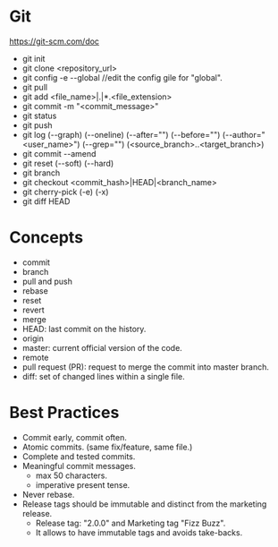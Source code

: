 # Git
<https://git-scm.com/doc>

* git init
* git clone <repository_url>
* git config -e --global //edit the config gile for "global".
* git pull
* git add <file_name>|.|*.<file_extension>
* git commit -m "<commit_message>"
* git status
* git push
* git log (--graph) (--oneline) (--after="<date>") (--before="<date>") (--author="<user_name>") (--grep="<message>") (<source_branch>..<target_branch>)
* git commit --amend
* git reset (--soft) (--hard) <commit>
* git branch <branch-name>
* git checkout <commit_hash>|HEAD|<branch_name>
* git cherry-pick (-e) (-x)
* git diff HEAD


# Concepts

* commit
* branch
* pull and push
* rebase
* reset
* revert
* merge
* HEAD: last commit on the history.
* origin
* master: current official version of the code.
* remote
* pull request (PR): request to merge the commit into master branch.
* diff: set of changed lines within a single file.


# Best Practices

* Commit early, commit often.
* Atomic commits. (same fix/feature, same file.)
* Complete and tested commits.
* Meaningful commit messages.
	* max 50 characters.
	* imperative present tense.
* Never rebase.
* Release tags should be immutable and distinct from the marketing release.
	* Release tag: "2.0.0" and Marketing tag "Fizz Buzz".
	* It allows to have immutable tags and avoids take-backs.

